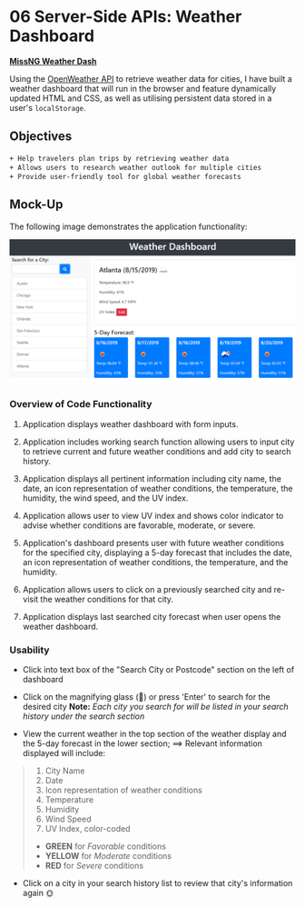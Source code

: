 # 06 Server-Side APIs: Weather Dashboard

**[MissNG Weather Dash](https://missng-git.github.io/WeatherDash/)**

Using the [OpenWeather API](https://openweathermap.org/api) to retrieve weather data for cities, I have built a weather dashboard that will run in the browser and feature dynamically updated HTML and CSS, as well as utilising persistent data stored in a user's `localStorage`.

## Objectives

```
+ Help travelers plan trips by retrieving weather data
+ Allows users to research weather outlook for multiple cities
+ Provide user-friendly tool for global weather forecasts
```

## Mock-Up

The following image demonstrates the application functionality:

![weather dashboard demo](./Assets/IMGs/06-server-side-apis-homework-demo.png)

### Overview of Code Functionality

1. Application displays weather dashboard with form inputs.

2. Application includes working search function allowing users to input city to retrieve current and future weather conditions and add city to search history.

3. Application displays all pertinent information including city name, the date, an icon representation of weather conditions, the temperature, the humidity, the wind speed, and the UV index.

4. Application allows user to view UV index and shows color indicator to advise whether conditions are favorable, moderate, or severe.

5. Application's dashboard presents user with future weather conditions for the specified city, displaying a 5-day forecast that includes the date, an icon representation of weather conditions, the temperature, and the humidity.

6. Application allows users to click on a previously searched city and re-visit the weather conditions for that city.

7. Application displays last searched city forecast when user opens the weather dashboard.

### Usability

* Click into text box of the "Search City or Postcode" section on the left of dashboard

* Click on the magnifying glass (🔎) or press 'Enter' to search for the desired city
**Note:** _Each city you search for will be listed in your search history under the search section_

* View the current weather in the top section of the weather display and the 5-day forecast in the lower section; 
==> Relevant information displayed will include:
>1. City Name
>2. Date
>3. Icon representation of weather conditions
>4. Temperature
>5. Humidity
>6. Wind Speed
>7. UV Index, color-coded
>  * **GREEN** for *Favorable* conditions
>  * **YELLOW** for *Moderate* conditions
>  * **RED** for *Severe* conditions

* Click on a city in your search history list to review that city's information again 🌞